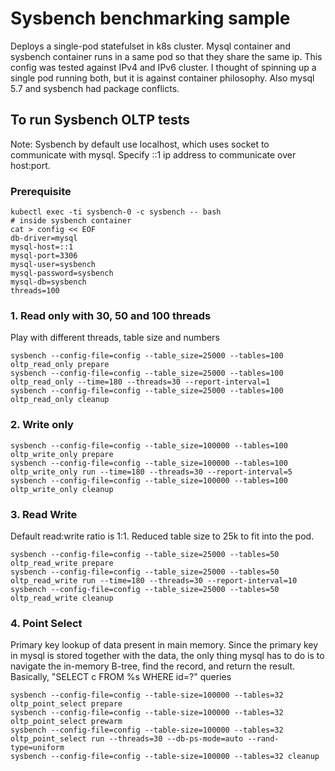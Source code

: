 # Sysbench benchmarking sample
Deploys a single-pod statefulset in k8s cluster. Mysql container and sysbench container runs in a same pod so that they share the same ip.
This config was tested against IPv4 and IPv6 cluster.
I thought of spinning up a single pod running both, but it is against container philosophy. Also mysql 5.7 and sysbench had package conflicts.

## To run Sysbench OLTP tests
Note: Sysbench by default use localhost, which uses socket to communicate with mysql. Specify ::1 ip address to communicate over host:port.

### Prerequisite
```shell
kubectl exec -ti sysbench-0 -c sysbench -- bash
# inside sysbench container
cat > config << EOF
db-driver=mysql
mysql-host=::1
mysql-port=3306
mysql-user=sysbench
mysql-password=sysbench
mysql-db=sysbench
threads=100
```

### 1. Read only with 30, 50 and 100 threads
Play with different threads, table size and numbers
```shell
sysbench --config-file=config --table_size=25000 --tables=100 oltp_read_only prepare
sysbench --config-file=config --table_size=25000 --tables=100 oltp_read_only --time=180 --threads=30 --report-interval=1
sysbench --config-file=config --table_size=25000 --tables=100 oltp_read_only cleanup
```
### 2. Write only
```shell
sysbench --config-file=config --table_size=100000 --tables=100 oltp_write_only prepare
sysbench --config-file=config --table_size=100000 --tables=100 oltp_write_only run --time=180 --threads=30 --report-interval=5
sysbench --config-file=config --table_size=100000 --tables=100 oltp_write_only cleanup
```
### 3. Read Write
Default read:write ratio is 1:1. Reduced table size to 25k to fit into the pod.
```shell
sysbench --config-file=config --table_size=25000 --tables=50 oltp_read_write prepare
sysbench --config-file=config --table_size=25000 --tables=50 oltp_read_write run --time=180 --threads=30 --report-interval=10 
sysbench --config-file=config --table_size=25000 --tables=50 oltp_read_write cleanup
```
### 4. Point Select
Primary key lookup of data present in main memory. Since the primary key in mysql is stored together with the data, the only thing mysql has to do is to navigate the in-memory B-tree, find the record, and return the result.
Basically, "SELECT c FROM %s WHERE id=?" queries
```shell
sysbench --config-file=config --table-size=100000 --tables=32 oltp_point_select prepare
sysbench --config-file=config --table-size=100000 --tables=32 oltp_point_select prewarm
sysbench --config-file=config --table-size=100000 --tables=32 oltp_point_select run --threads=30 --db-ps-mode=auto --rand-type=uniform
sysbench --config-file=config --table-size=100000 --tables=32 cleanup
```


